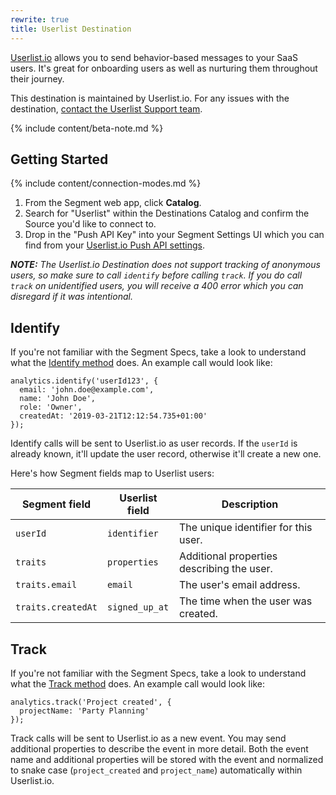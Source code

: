 ```yaml
---
rewrite: true
title: Userlist Destination
---
```

[Userlist.io](https://userlist.io/?utm_source=segmentio&utm_medium=docs&utm_campaign=partners) allows you to send behavior-based messages to your SaaS users. It's great for onboarding users as well as nurturing them throughout their journey.

This destination is maintained by Userlist.io. For any issues with the destination, [contact the Userlist Support team](mailto:support@userlist.io).

{% include content/beta-note.md %}


## Getting Started

{% include content/connection-modes.md %}

1. From the Segment web app, click **Catalog**.
2. Search for "Userlist" within the Destinations Catalog and confirm the Source you'd like to connect to.
3. Drop in the "Push API Key" into your Segment Settings UI which you can find from your [Userlist.io Push API settings](https://app.userlist.io/settings/push).

_**NOTE:** The Userlist.io Destination does not support tracking of anonymous users, so make sure to call `identify` before calling `track`. If you do call `track` on unidentified users, you will receive a 400 error which you can disregard if it was intentional._

## Identify

If you're not familiar with the Segment Specs, take a look to understand what the [Identify method](https://segment.com/docs/connections/spec/identify/) does. An example call would look like:

	analytics.identify('userId123', {
	  email: 'john.doe@example.com',
	  name: 'John Doe',
	  role: 'Owner',
	  createdAt: '2019-03-21T12:12:54.735+01:00'
	});

Identify calls will be sent to Userlist.io as user records. If the `userId` is already known, it'll update the user record, otherwise it'll create a new one.

Here's how Segment fields map to Userlist users:

| Segment field | Userlist field | Description
|-------------|---------------|-----------
| `userId` | `identifier` | The unique identifier for this user. |
| `traits` | `properties` | Additional properties describing the user. |
| `traits.email` | `email` | The user's email address. |
| `traits.createdAt` | `signed_up_at` | The time when the user was created. |


## Track

If you're not familiar with the Segment Specs, take a look to understand what the [Track method](https://segment.com/docs/connections/spec/track/) does. An example call would look like:

	analytics.track('Project created', {
	  projectName: 'Party Planning'
	});

Track calls will be sent to Userlist.io as a new event. You may send additional properties to describe the event in more detail. Both the event name and additional properties will be stored with the event and normalized to snake case (`project_created` and `project_name`) automatically within Userlist.io.
